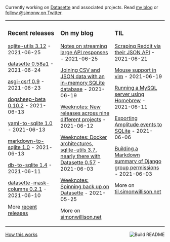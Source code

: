 Currently working on [Datasette](https://datasette.io/) and associated projects. Read [my blog](https://simonwillison.net/) or [follow @simonw on Twitter](https://twitter.com/simonw).

<table><tr><td valign="top" width="33%">

### Recent releases
<!-- recent_releases starts -->
[sqlite-utils 3.12](https://github.com/simonw/sqlite-utils/releases/tag/3.12) - 2021-06-25

[datasette 0.58a1](https://github.com/simonw/datasette/releases/tag/0.58a1) - 2021-06-24

[asgi-csrf 0.9](https://github.com/simonw/asgi-csrf/releases/tag/0.9) - 2021-06-23

[dogsheep-beta 0.10.2](https://github.com/dogsheep/dogsheep-beta/releases/tag/0.10.2) - 2021-06-13

[yaml-to-sqlite 1.0](https://github.com/simonw/yaml-to-sqlite/releases/tag/1.0) - 2021-06-13

[markdown-to-sqlite 1.0](https://github.com/simonw/markdown-to-sqlite/releases/tag/1.0) - 2021-06-13

[db-to-sqlite 1.4](https://github.com/simonw/db-to-sqlite/releases/tag/1.4) - 2021-06-11

[datasette-mask-columns 0.2.1](https://github.com/simonw/datasette-mask-columns/releases/tag/0.2.1) - 2021-06-10
<!-- recent_releases ends -->
More [recent releases](https://github.com/simonw/simonw/blob/main/releases.md)
</td><td valign="top" width="34%">

### On my blog
<!-- blog starts -->
[Notes on streaming large API responses](http://simonwillison.net/2021/Jun/25/streaming-large-api-responses/) - 2021-06-25

[Joining CSV and JSON data with an in-memory SQLite database](http://simonwillison.net/2021/Jun/19/sqlite-utils-memory/) - 2021-06-19

[Weeknotes: New releases across nine different projects](http://simonwillison.net/2021/Jun/12/weeknotes/) - 2021-06-12

[Weeknotes: Docker architectures, sqlite-utils 3.7, nearly there with Datasette 0.57](http://simonwillison.net/2021/Jun/3/weeknotes/) - 2021-06-03

[Weeknotes: Spinning back up on Datasette](http://simonwillison.net/2021/May/25/weeknotes-spinning-back-up-on-datasette/) - 2021-05-25
<!-- blog ends -->
More on [simonwillison.net](https://simonwillison.net/)
</td><td valign="top" width="33%">

### TIL
<!-- tils starts -->
[Scraping Reddit via their JSON API](https://til.simonwillison.net/reddit/scraping-reddit-json) - 2021-06-21

[Mouse support in vim](https://til.simonwillison.net/vim/mouse-support-in-vim) - 2021-06-19

[Running a MySQL server using Homebrew](https://til.simonwillison.net/homebrew/mysql-homebrew) - 2021-06-11

[Exporting Amplitude events to SQLite](https://til.simonwillison.net/amplitude/export-events-to-datasette) - 2021-06-06

[Building a Markdown summary of Django group permissions](https://til.simonwillison.net/sql/django-group-permissions-markdown) - 2021-06-03
<!-- tils ends -->
More on [til.simonwillison.net](https://til.simonwillison.net/)
</td></tr></table>

<a href="https://github.com/simonw/simonw/actions"><img src="https://github.com/simonw/simonw/workflows/Build%20README/badge.svg" align="right" alt="Build README"></a> <a href="https://simonwillison.net/2020/Jul/10/self-updating-profile-readme/">How this works</a>
